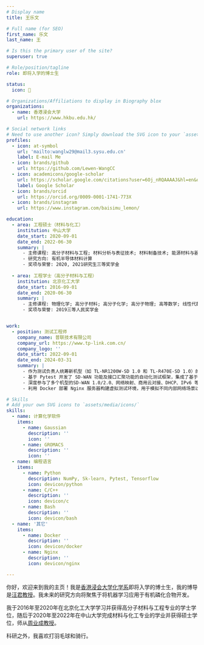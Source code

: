 ```yaml
---
# Display name
title: 王乐文

# Full name (for SEO)
first_name: 乐文
last_name: 王

# Is this the primary user of the site?
superuser: true

# Role/position/tagline
role: 即将入学的博士生

status:
  icon: 🏸

# Organizations/Affiliations to display in Biography blox
organizations:
  - name: 香港浸会大学
    url: https://www.hkbu.edu.hk/

# Social network links
# Need to use another icon? Simply download the SVG icon to your `assets/media/icons/` folder.
profiles:
  - icon: at-symbol
    url: 'mailto:wanglw29@mail3.sysu.edu.cn'
    label: E-mail Me
  - icon: brands/github
    url: https://github.com/Lewen-WangCC
  - icon: academicons/google-scholar
    url: https://scholar.google.com/citations?user=6Oj_nRQAAAAJ&hl=en&oi=ao
    label: Google Scholar
  - icon: brands/orcid
    url: https://orcid.org/0009-0001-1741-773X
  - icon: brands/instagram
    url: https://www.instagram.com/baisimu_lemon/

education:
  - area: 工程硕士（材料与化工）
    institution: 中山大学
    date_start: 2020-09-01
    date_end: 2022-06-30
    summary: |
      - 主修课程: 高分子材料与工程; 材料分析与表征技术; 材料制备技术; 能源材料与器件实践
      - 研究方向: 有机半导体材料计算
      - 奖项与荣誉: 2020, 2021研究生三等奖学金
  
  - area: 工程学士（高分子材料与工程）
    institution: 北京化工大学
    date_start: 2016-09-01
    date_end: 2020-06-30
    summary: |
      - 主修课程: 物理化学; 高分子材料; 高分子化学; 高分子物理; 高等数学; 线性代数; 概率论
      - 奖项与荣誉: 2019三等人民奖学金


work:
  - position: 测试工程师
    company_name: 普联技术有限公司
    company_url: https://www.tp-link.com.cn/
    company_logo: ''
    date_start: 2022-09-01
    date_end: 2024-03-31
    summary: |
      - 作为测试负责人统筹新机型（如 TL-NR1200W-SD 1.0 和 TL-R470E-SD 1.0）的系统级软硬件测试工作。
      - 基于 Pytest 开发了 SD-WAN 功能及接口汇聚功能的自动化测试框架，集成了基于 Docker 的虚拟拓扑、接口脚本与断言逻辑。
      - 深度参与了多个机型的SD-WAN 1.0/2.0、网络映射、商用云对接、DHCP、IPv6 等多项功能的测试工作。
      - 利用 Docker 部署 Nginx 服务器构建虚拟测试环境，用于模拟不同内部网络场景以满足特定测试需求。

# Skills
# Add your own SVG icons to `assets/media/icons/`
skills:
  - name: 计算化学软件
    items:
      - name: Gaussian
        description: ''
        icon: ''
      - name: GROMACS
        description: ''
        icon: ''
  - name: 编程语言
    items:
      - name: Python
        description: NumPy, Sk-learn, Pytest, Tensorflow
        icon: devicon/python
      - name: C/C++
        description: ''
        icon: devicon/c
      - name: Bash
        description: ''
        icon: devicon/bash
  - name: '其它'
    items:
      - name: Docker
        description: ''
        icon: devicon/docker
      - name: Nginx
        description: ''
        icon: devicon/nginx

---
```


你好，欢迎来到我的主页！我是[香港浸会大学化学系](https://www.hkbu.edu.hk/)即将入学的博士生，我的博导是[汪君教授](https://chem.hkbu.edu.hk/junwang)。我未来的研究方向将聚焦于将机器学习应用于有机磷化合物开发。

我于2016年至2020年在北京化工大学学习并获得高分子材料与工程专业的学士学位，随后于2020年至2022年在中山大学完成材料与化工专业的学业并获得硕士学位，师从[周业成教授](https://mse.sysu.edu.cn/teacher/198)。

科研之外，我喜欢打羽毛球和骑行。